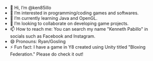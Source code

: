 - 👋 Hi, I’m @ken85illo
- 👀 I’m interested in programming/coding games and softwares.
- 🌱 I’m currently learning Java and OpenGL.
- 💞️ I’m looking to collaborate on developing game projects.
- 📫 How to reach me: You can search my name "Kenneth Pabillo" in socials such as Facebook and Instagram.
- 😄 Pronouns: Ryan/Gosling
- ⚡ Fun fact: I have a game in Y8 created using Unity titled "Bloxing Federation." Please do check it out!

<!---
ken85illo/ken85illo is a ✨ special ✨ repository because its `README.md` (this file) appears on your GitHub profile.
You can click the Preview link to take a look at your changes.
--->
